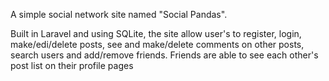 A simple social network site named "Social Pandas".

Built in Laravel and using SQLite, the site allow user's to register, login, make/edi/delete posts, see and make/delete comments on other posts, 
search users and add/remove friends.
Friends are able to see each other's post list on their profile pages


